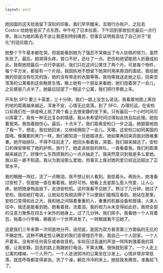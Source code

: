 ```yaml
---
layout: post
---
```


她回国的这天给我留下深刻的印象。我们早早醒来，去银行办账户，之后去 Costco 给她爸爸买了点东西，中午吃了日本拉面，下午回到家收拾完最后一点行李。我以为她的离去不会让我感到特别痛苦，但事实证明我高估了自己对于“变化”的适应能力。

她整个下午基本都在哭。但我能看到她为了强忍不哭做出了令人钦佩的努力，虽然失败了。最后，她哭得头疼，胃口不好，还吐了一点。悲伤和绝望能把人折磨成如此。我帮她把最后一点行李装好。我们只在这间公寓住了两个月，可是每个物件，每个平方米，都留有一个片段。我固执地不想留下她哭时用来擦泪的面纸，我给她做的但是没有吃完的饭，她的没有带走的衣服等等。我怕等我送走她之后，回来空荡荡的公寓看到这些触景生情。晚上她有一个朋友来看她，她们抱着哭了一会儿，之后便是八点半了。她最后回望了一眼这个公寓，我们把行李搬上车。

开车到 SFO 要三十英里，三十分钟。我们一路上没怎么说话。我看着地图上离目的地的距离越来越近，浑身不安，心情无比低落。到了 SFO，办理托运，在安检口前我们在一排座椅上挑了两个看上去很安静的坐下来。只有最后一个小时时间可以挥霍了。我有一种无比复杂的情感。我从未希望时间过得如此快且如此慢。她抱着我哭。我抱着她伤心。最后，十点半了。我们距离安检口一步之遥。她狠狠地抱了我一下，想走。我拉她回来，又继续拥抱了一会儿。天哪。这安检口如同美国的国境。像魔都的黑门一样，我们都知道一旦她踏进去，她如果再回来将面对困难重重。她开始排队，不得不往前走了。她回头看着我，哭着。我们越来越远了。安检口的保安审核了她的护照，放行了。她走进层层的排队，一直看着我。我们的距离越来越远了。好像什么东西把我的心一点点抽走了。我突然意识到我是多么爱她。我以前一直不知道。我以为我没那么爱她。但事实上我对她的爱已经远远超出了正常水平。

我的眼圈一阵红，流了一点眼泪。我不想让别人看到。我低着头。再抬头，她准备过安检了，但是她一直在看着我。她好可怜。她看上去是那么惹人怜爱，让人心疼。她把随身物品放下，走进安检机。这时我看不见她了。熬过了几分钟，她过了安检。我给她打电话，让她站在免税店牌子下以便我们能相互看到。她站在那里。安检口变得如此之大。我和她之间隔着重重的人，重重的机器设备和玻璃，人来人往中，我还是能看到她。她看着我，流着泪。我的视力从未变得如此好。我把全部的注意力聚焦在四五十米外的她身上。过了几分钟。我们挥手。我看她一个人背着包，拖着小行李箱，朝着另一个世界进发了。一转眼就看不见她了。

这是我们三年来第一次彻底地分开。说彻底，是因为双方甚至第三方面临的无比的不确定性。这种不确定性让确定的我们变得惶恐不安。我自己一个人回家。一个人开着车。没有听任何音乐或者收音机。车轮压过高速的声浪一阵阵刺激着我的耳膜，让我安静。回去的路上我跟她打电话，不算太糟。很快就到家了。一个人走上公寓的楼梯，一个人开门，一个人走进阴冷的公寓坐在沙发上。心情非常非常低落，就连呼吸都变得紧张。洗了个澡，躺在冷冷的床上。她给我发微信，准备起飞了。
